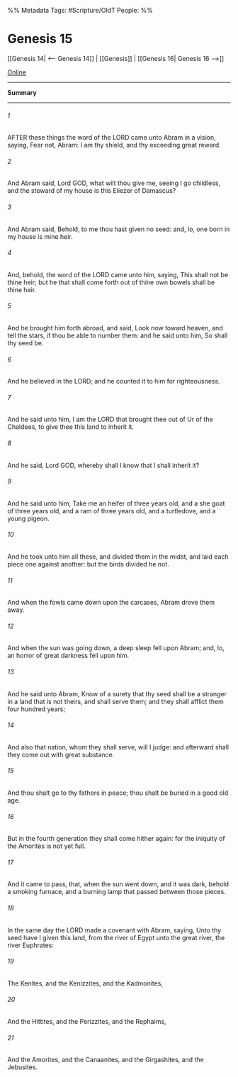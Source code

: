 

%% Metadata
Tags: #Scripture/OldT
People: 
%%
# Genesis 15
[[Genesis 14| <-- Genesis 14]] | [[Genesis]] | [[Genesis 16| Genesis 16 -->]]

[Online](https://churchofjesuschrist.org/study/scriptures/ot/gen/15?lang=eng)

---
__Summary__



---

###### 1
AFTER these things the word of the LORD came unto Abram in a vision, saying, Fear not, Abram: I am thy shield, and thy exceeding great reward.
###### 2
And Abram said, Lord GOD, what wilt thou give me, seeing I go childless, and the steward of my house is this Eliezer of Damascus?
###### 3
And Abram said, Behold, to me thou hast given no seed: and, lo, one born in my house is mine heir.
###### 4
And, behold, the word of the LORD came unto him, saying, This shall not be thine heir; but he that shall come forth out of thine own bowels shall be thine heir.
###### 5
And he brought him forth abroad, and said, Look now toward heaven, and tell the stars, if thou be able to number them: and he said unto him, So shall thy seed be.
###### 6
And he believed in the LORD; and he counted it to him for righteousness.
###### 7
And he said unto him, I am the LORD that brought thee out of Ur of the Chaldees, to give thee this land to inherit it.
###### 8
And he said, Lord GOD, whereby shall I know that I shall inherit it?
###### 9
And he said unto him, Take me an heifer of three years old, and a she goat of three years old, and a ram of three years old, and a turtledove, and a young pigeon.
###### 10
And he took unto him all these, and divided them in the midst, and laid each piece one against another: but the birds divided he not.
###### 11
And when the fowls came down upon the carcases, Abram drove them away.
###### 12
And when the sun was going down, a deep sleep fell upon Abram; and, lo, an horror of great darkness fell upon him.
###### 13
And he said unto Abram, Know of a surety that thy seed shall be a stranger in a land that is not theirs, and shall serve them; and they shall afflict them four hundred years;
###### 14
And also that nation, whom they shall serve, will I judge: and afterward shall they come out with great substance.
###### 15
And thou shalt go to thy fathers in peace; thou shalt be buried in a good old age.
###### 16
But in the fourth generation they shall come hither again: for the iniquity of the Amorites is not yet full.
###### 17
And it came to pass, that, when the sun went down, and it was dark, behold a smoking furnace, and a burning lamp that passed between those pieces.
###### 18
In the same day the LORD made a covenant with Abram, saying, Unto thy seed have I given this land, from the river of Egypt unto the great river, the river Euphrates:
###### 19
The Kenites, and the Kenizzites, and the Kadmonites,
###### 20
And the Hittites, and the Perizzites, and the Rephaims,
###### 21
And the Amorites, and the Canaanites, and the Girgashites, and the Jebusites.



